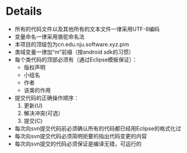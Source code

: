 # Details #

  * 所有的代码文件以及其他所有的文本文件一律采用UTF-8编码
  * 变量命名一律采用骆驼命名法
  * 本项目的顶级包为cn.edu.nju.software.xyz.pim
  * 类域变量一律加“m”前缀（按android sdk的习惯）
  * 每个类代码的顶部必须有（通过Eclipse模板保证）：
    * 版权声明
    * 小组名
    * 作者
    * 该类的作用
  * 提交代码的正确操作顺序：
    1. 更新(U)
    1. 解决冲突(可选）
    1. 提交(C)
  * 每次向svn提交代码前必须确认所有的代码都已经用Eclipse的格式化过
  * 每次向svn提交代码必须简明扼要的指出代码变更的内容
  * 每次向svn提交的代码必须保证是编译无错，可运行的